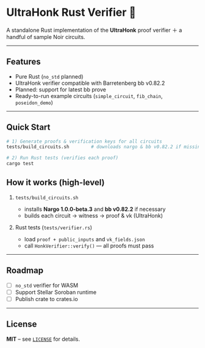 # UltraHonk Rust Verifier 🦀
A standalone Rust implementation of the **UltraHonk** proof verifier ＋ a handful of sample Noir circuits.

---

## Features
- Pure Rust (`no_std` planned)  
- UltraHonk verifier compatible with Barretenberg bb v0.82.2  
- Planned: support for latest bb prove
- Ready-to-run example circuits (`simple_circuit`, `fib_chain`, `poseidon_demo`)

---

## Quick Start
```bash
# 1) Generate proofs & verification keys for all circuits
tests/build_circuits.sh        # downloads nargo & bb v0.82.2 if missing

# 2) Run Rust tests (verifies each proof)
cargo test
````

## How it works (high-level)

1. `tests/build_circuits.sh`

   * installs **Nargo 1.0.0-beta.3** and **bb v0.82.2** if necessary
   * builds each circuit → witness → proof & vk (UltraHonk)
2. Rust tests (`tests/verifier.rs`)

   * load `proof + public_inputs` and `vk_fields.json`
   * call `HonkVerifier::verify()` — all proofs must pass

---

## Roadmap

* [ ] `no_std` verifier for WASM
* [ ] Support Stellar Soroban runtime
* [ ] Publish crate to crates.io

---

## License
**MIT** – see [`LICENSE`](LICENSE) for details.
